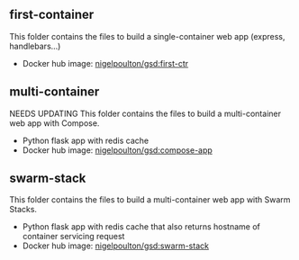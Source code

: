 ## first-container

This folder contains the files to build a single-container web app (express, handlebars...)
- Docker hub image: [nigelpoulton/gsd:first-ctr](https://hub.docker.com/repository/docker/mahmoudkkandil/gsd)

## multi-container

NEEDS UPDATING
This folder contains the files to build a multi-container web app with Compose.
- Python flask app with redis cache
- Docker hub image: [nigelpoulton/gsd:compose-app](https://hub.docker.com/repository/docker/mahmoudkkandil/gsd)

## swarm-stack

This folder contains the files to build a multi-container web app with Swarm Stacks.
- Python flask app with redis cache that also returns hostname of container servicing request
- Docker hub image: [nigelpoulton/gsd:swarm-stack](https://hub.docker.com/repository/docker/mahmoudkkandil/gsd)
